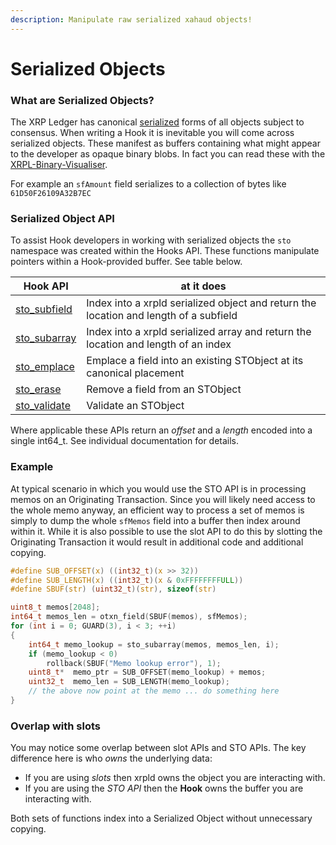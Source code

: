 ```yaml
---
description: Manipulate raw serialized xahaud objects!
---
```


# Serialized Objects

### What are Serialized Objects?

The XRP Ledger has canonical [serialized](https://xrpl.org/serialization.html) forms of all objects subject to consensus. When writing a Hook it is inevitable you will come across serialized objects. These manifest as buffers containing what might appear to the developer as opaque binary blobs. In fact you can read these with the [XRPL-Binary-Visualiser](https://richardah.github.io/xrpl-binary-visualizer/).

For example an `sfAmount` field serializes to a collection of bytes like `61D50F26109A32B7EC`

### Serialized Object API

To assist Hook developers in working with serialized objects the `sto` namespace was created within the Hooks API. These functions manipulate pointers within a Hook-provided buffer. See table below.

| Hook API                                                                      | at it does                                                                            |
| ----------------------------------------------------------------------------- | ------------------------------------------------------------------------------------- |
| [sto\_subfield](../technical/hooks-c-functions/serialization/sto_subfield.md) | Index into a xrpld serialized object and return the location and length of a subfield |
| [sto\_subarray](../technical/hooks-c-functions/serialization/sto_subarray.md) | Index into a xrpld serialized array and return the location and length of an index    |
| [sto\_emplace](../technical/hooks-c-functions/serialization/sto_emplace.md)   | Emplace a field into an existing STObject at its canonical placement                  |
| [sto\_erase](../technical/hooks-c-functions/serialization/sto_erase.md)       | Remove a field from an STObject                                                       |
| [sto\_validate](../technical/hooks-c-functions/serialization/sto_validate.md) | Validate an STObject                                                                  |

Where applicable these APIs return an _offset_ and a _length_ encoded into a single int64\_t. See individual documentation for details.

### Example

At typical scenario in which you would use the STO API is in processing memos on an Originating Transaction. Since you will likely need access to the whole memo anyway, an efficient way to process a set of memos is simply to dump the whole `sfMemos` field into a buffer then index around within it. While it is also possible to use the slot API to do this by slotting the Originating Transaction it would result in additional code and additional copying.

```c
#define SUB_OFFSET(x) ((int32_t)(x >> 32))
#define SUB_LENGTH(x) ((int32_t)(x & 0xFFFFFFFFULL))
#define SBUF(str) (uint32_t)(str), sizeof(str)

uint8_t memos[2048];
int64_t memos_len = otxn_field(SBUF(memos), sfMemos);
for (int i = 0; GUARD(3), i < 3; ++i)
{
    int64_t memo_lookup = sto_subarray(memos, memos_len, i);
    if (memo_lookup < 0)
        rollback(SBUF("Memo lookup error"), 1);
    uint8_t*  memo_ptr = SUB_OFFSET(memo_lookup) + memos;
    uint32_t  memo_len = SUB_LENGTH(memo_lookup);
    // the above now point at the memo ... do something here
}
```

### Overlap with slots

You may notice some overlap between slot APIs and STO APIs. The key difference here is who _owns_ the underlying data:

* If you are using _slots_ then xrpld owns the object you are interacting with.
* If you are using the _STO API_ then the **Hook** owns the buffer you are interacting with.

Both sets of functions index into a Serialized Object without unnecessary copying.

